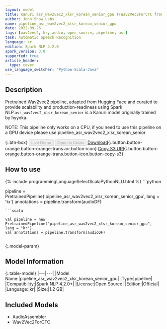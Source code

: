 ```yaml
---
layout: model
title: Kanuri asr_wav2vec2_xlsr_korean_senior_gpu TFWav2Vec2ForCTC from hyyoka
author: John Snow Labs
name: pipeline_asr_wav2vec2_xlsr_korean_senior_gpu
date: 2022-09-26
tags: [wav2vec2, kr, audio, open_source, pipeline, asr]
task: Automatic Speech Recognition
language: kr
edition: Spark NLP 4.2.0
spark_version: 3.0
supported: true
article_header:
  type: cover
use_language_switcher: "Python-Scala-Java"
---
```


## Description

Pretrained Wav2vec2  pipeline, adapted from Hugging Face and curated to provide scalability and production-readiness using Spark NLP.`asr_wav2vec2_xlsr_korean_senior` is a Kanuri model originally trained by hyyoka.

NOTE: This pipeline only works on a CPU, if you need to use this pipeline on a GPU device please use pipeline_asr_wav2vec2_xlsr_korean_senior

{:.btn-box}
<button class="button button-orange" disabled>Live Demo</button>
<button class="button button-orange" disabled>Open in Colab</button>
[Download](https://s3.amazonaws.com/auxdata.johnsnowlabs.com/public/models/pipeline_asr_wav2vec2_xlsr_korean_senior_gpu_kr_4.2.0_3.0_1664194611241.zip){:.button.button-orange.button-orange-trans.arr.button-icon}
[Copy S3 URI](s3://auxdata.johnsnowlabs.com/public/models/pipeline_asr_wav2vec2_xlsr_korean_senior_gpu_kr_4.2.0_3.0_1664194611241.zip){:.button.button-orange.button-orange-trans.button-icon.button-copy-s3}

## How to use



<div class="tabs-box" markdown="1">
{% include programmingLanguageSelectScalaPythonNLU.html %}
```python

pipeline = PretrainedPipeline('pipeline_asr_wav2vec2_xlsr_korean_senior_gpu', lang = 'kr')
annotations =  pipeline.transform(audioDF)
    
```
```scala

val pipeline = new PretrainedPipeline("pipeline_asr_wav2vec2_xlsr_korean_senior_gpu", lang = "kr")
val annotations = pipeline.transform(audioDF)
    
```
</div>

{:.model-param}
## Model Information

{:.table-model}
|---|---|
|Model Name:|pipeline_asr_wav2vec2_xlsr_korean_senior_gpu|
|Type:|pipeline|
|Compatibility:|Spark NLP 4.2.0+|
|License:|Open Source|
|Edition:|Official|
|Language:|kr|
|Size:|1.2 GB|

## Included Models

- AudioAssembler
- Wav2Vec2ForCTC